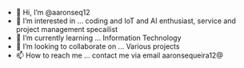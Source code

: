 - 👋 Hi, I’m @aaronseq12
- 👀 I’m interested in ... coding and IoT and AI enthusiast, service and project management specailist
- 🌱 I’m currently learning ... Information Technology
- 💞️ I’m looking to collaborate on ... Various projects 
- 📫 How to reach me ... contact me via email aaronsequeira12@

<!---
aaronseq12/aaronseq12 is a ✨ special ✨ repository because its `README.md` (this file) appears on your GitHub profile.
You can click the Preview link to take a look at your changes.
--->
